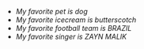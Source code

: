* *My favorite pet is dog*
* *My favorite icecream is butterscotch*
* *My favorite football team is BRAZIL*
* *My favorite singer is ZAYN MALIK*
